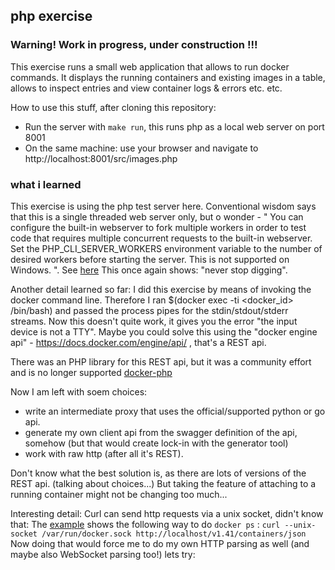 

## php exercise

### Warning! Work in progress, under construction !!!

This exercise runs a small web application that allows to run docker commands.
It displays the running containers and existing images in a table, allows to inspect entries and view container logs & errors etc. etc.

How to use this stuff, after cloning this repository:

- Run the server with ```make run```, this runs php as a local web server on port 8001 
- On the same machine: use your browser and navigate to http://localhost:8001/src/images.php

### what i learned

This exercise is using the php test server here. Conventional wisdom says that this is a single threaded web server only, but o wonder - " You can configure the built-in webserver to fork multiple workers in order to test code that requires multiple concurrent requests to the built-in webserver. Set the PHP_CLI_SERVER_WORKERS environment variable to the number of desired workers before starting the server. This is not supported on Windows. ". See [here](https://www.php.net/manual/en/features.commandline.webserver.php) 
This once again shows: "never stop digging".

Another detail learned so far: I did this exercise by means of invoking the docker command line. 
Therefore I ran $(docker exec -ti <docker_id> /bin/bash) and passed the process pipes for the stdin/stdout/stderr streams.
Now this doesn't quite work, it gives you the error "the input device is not a TTY".
Maybe you could solve this using the "docker engine api" - https://docs.docker.com/engine/api/ , that's a REST api.

There was an PHP library for this REST api, but it was a community effort and is no longer supported [docker-php](https://github.com/docker-php/docker-php)

Now I am left with soem choices:
- write an intermediate proxy that uses the official/supported python or go api.
- generate my own client api from the swagger definition of the api, somehow (but that would create lock-in with the generator tool)
- work with raw http (after all it's REST).

Don't know what the best solution is, as there are lots of versions of the REST api. (talking about choices...)
But taking the feature of attaching to a running container might not be changing too much...

Interesting detail: Curl can send http requests via a unix socket, didn't know that:
The [example](https://docs.docker.com/engine/api/sdk/examples/) shows the following way to do ```docker ps``` : ```curl --unix-socket /var/run/docker.sock http://localhost/v1.41/containers/json```
Now doing that would force me to do my own HTTP parsing as well (and maybe also WebSocket parsing too!) lets try:



